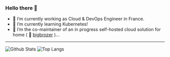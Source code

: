 ### Hello there 👋

- 🔭 I’m currently working as Cloud & DevOps Engineer in France.
- 🌱 I’m currently learning Kubernetes!
- 🔨 I’m the co-maintainer of an in progress self-hosted cloud solution for home ( 👋 [bigbrozer](https://github.com/bigbrozer/) )...

---

![Github Stats](https://github-readme-stats.vercel.app/api?username=link-webcreations&hide_rank=true&custom_title=link-webcreations%20GitHub%20Stats&show_icons=true&cache_seconds=86400&theme=darcula&include_all_commits=true&bg_color=00000000&hide_border=true&rank_icon=github)
![Top Langs](https://github-readme-streak-stats.herokuapp.com?user=link-webcreations&theme=darcula&hide_border=true&background=00000000)

<!--
**link-webcreations/link-webcreations** is a ✨ _special_ ✨ repository because its `README.md` (this file) appears on your GitHub profile.

Here are some ideas to get you started:

- 🔭 I’m currently working on ...
- 🌱 I’m currently learning ...
- 👯 I’m looking to collaborate on ...
- 🤔 I’m looking for help with ...
- 💬 Ask me about ...
- 📫 How to reach me: ...
- 😄 Pronouns: ...
- ⚡ Fun fact: ...
-->
